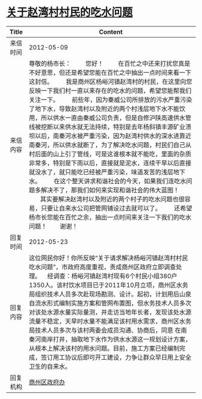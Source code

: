 # <a href="http://www.shangluo.gov.cn/zmhd/ldxxxx.jsp?urltype=leadermail.LeaderMailContentUrl&wbtreeid=1112&leadermailid=1195">关于赵湾村村民的吃水问题</a>
| Title |                                                                                                                                                                                                                                                                           Content                                                                                                                                                                                                                                                                           |
|:-----:|-------------------------------------------------------------------------------------------------------------------------------------------------------------------------------------------------------------------------------------------------------------------------------------------------------------------------------------------------------------------------------------------------------------------------------------------------------------------------------------------------------------------------------------------------------------|
| 来信时间  | 2012-05-09                                                                                                                                                                                                                                                                                                                                                                                                                                                                                                                                                  |
| 来信内容  | 尊敬的杨市长：         您好！         在百忙之中还来打扰您真是不好意思，但还是希望您能在百忙之中抽出一点时间来看一下这封信。        我是商州区杨峪河镇赵湾村的村民，在这里向您反映一下我们村一直以来存在的吃水的问题，希望您能帮我们关注一下。        前些年，因为秦威公司所排放的污水严重污染了地下水，导致赵湾村以及附近的两个村浅层地下水不能饮用，所以供水一直由秦威公司负责，但是自修沪陕高速供水管线被挖断以来供水就无法持续，特别是去年杨斜镇丰源矿业溃坝以后，南秦河水被严重污染，因为赵湾村供水的深水进靠近南秦河，所以供水就断了，为了解决吃水问题，村民们自己从村后面的山上引了管线，可是这谁根本就不能吃，里面的杂质非常多，特别是下雨以后，直接就是泥水，连续干旱以后直接就没水了，就只能吃已经被严重污染，味道发苦的浅层地下水。        在这个整天讲求和谐社会的今天，如果我们连吃水问题多解决不了，那我们如何来实现和谐社会的伟大蓝图！        其实要解决赵湾村以及附近的两个村子的吃水问题也很容易，只要让自来水公司把管网铺设过去就可以了。        还希望杨市长您能在百忙之余，抽出一点时间来关注一下我们的吃水问题！        谢谢！ |
| 回复时间  | 2012-05-23                                                                                                                                                                                                                                                                                                                                                                                                                                                                                                                                                  |
| 回复内容  | 这位网民你好！你所反映“关于请求解决杨峪河镇赵湾村村民吃水问题”，市政府高度重视，责成商州区政府立即调查处理。    经调查：杨峪河镇赵湾村现有6个村民小组380户1350人。该村饮水项目已于2011年10月立项，商州区水务局组织技术人员多次赴现场勘测、设计。起初，计划用后山泉自流水形式编制实施方案和管网布置图，但水务技术人员多次对该处水源水量实际量测，并走访当地年长者，发现该处水源流量不稳定，天旱时水量不能满足该村用水需求，商州区水务局技术人员多次与该村两委会成员沟通、协商后，同意 在南秦河南岸打井，抽取地下水作为供水水源这一规划设计方案，从根本上解决该村的用水问题。目前，施工方案已经编制完成，签订用工协议后即可开工建设，力争让群众早日用上安全卫生的自来水。                                                                                                                                                                                                              |
| 回复机构  | <a href="../../categories/agencies/商州区政府办.md">商州区政府办</a>                                                                                                                                                                                                                                                                                                                                                                                                                                                                                                      |